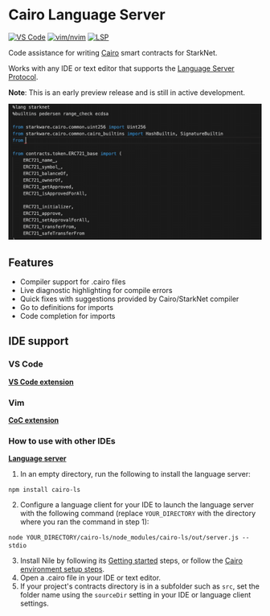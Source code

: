 # Cairo Language Server

[![VS Code](https://img.shields.io/visual-studio-marketplace/i/ericglau.cairo-ls?label=VS%20Code)](https://marketplace.visualstudio.com/items?itemName=ericglau.cairo-ls) [![vim/nvim](https://img.shields.io/npm/dt/coc-cairo?label=vim%2Fnvim)](https://github.com/kevinhalliday/coc-cairo) [![LSP](https://img.shields.io/npm/dt/cairo-ls?label=LSP)](https://www.npmjs.com/package/cairo-ls) 

Code assistance for writing [Cairo](https://www.cairo-lang.org/) smart contracts for StarkNet.

Works with any IDE or text editor that supports the [Language Server Protocol](https://microsoft.github.io/language-server-protocol/).

**Note**: This is an early preview release and is still in active development.

![](images/codecomplete.gif)

## Features

- Compiler support for .cairo files
- Live diagnostic highlighting for compile errors
- Quick fixes with suggestions provided by Cairo/StarkNet compiler
- Go to definitions for imports
- Code completion for imports

## IDE support

### VS Code

[**VS Code extension**](https://marketplace.visualstudio.com/items?itemName=ericglau.cairo-ls)

### Vim

[**CoC extension**](https://github.com/kevinhalliday/coc-cairo)  

### How to use with other IDEs

[**Language server**](https://www.npmjs.com/package/cairo-ls)

1. In an empty directory, run the following to install the language server:
```
npm install cairo-ls
```
2. Configure a language client for your IDE to launch the language server with the following command (replace `YOUR_DIRECTORY` with the directory where you ran the command in step 1):
```
node YOUR_DIRECTORY/cairo-ls/node_modules/cairo-ls/out/server.js --stdio
```
3. Install Nile by following its [Getting started](https://github.com/OpenZeppelin/nile#getting-started) steps, or follow the [Cairo environment setup steps](https://www.cairo-lang.org/docs/quickstart.html).
4. Open a .cairo file in your IDE or text editor.
5. If your project's contracts directory is in a subfolder such as `src`, set the folder name using the `sourceDir` setting in your IDE or language client settings.
